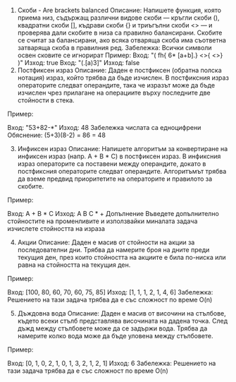 1. Скоби - Are brackets balanced
Описание:
Напишете функция, която приема низ, съдържащ различни видове скоби — кръгли скоби (), квадратни скоби [], къдрави скоби {} и триъгълни скоби <> — и проверява дали скобите в низа са правилно балансирани.
Скобите се считат за балансирани, ако всяка отваряща скоба има съответна затваряща скоба в правилния ред.
Забележка: Всички символи освен сковите се игнорират
Пример:
Вход: "( fh{  6* [a+b].} <>{ <>} )"
Изход: true
Вход: "(.[а)3]"
Изход: false 
2. Постфиксен израз 
Описание:
Даден е постфиксен (обратна полска нотация) израз, който трябва да бъде изчислен. В постфиксния израз операторите следват операндите, така че изразът може да бъде изчислен чрез прилагане на операциите върху последните две стойности в стека.

Пример:

Вход: "53+82-*"
Изход: 48
Забележка числата са едноцифрени Обяснение: (5+3)(8-2) = 86 = 48

3. Инфиксен израз
Описание:
Напишете алгоритъм за конвертиране на инфиксен израз (напр. A + B * C) в постфиксен израз. В инфиксния израз операторите са поставени между операндите, докато в постфиксния операторите следват операндите. Алгоритъмът трябва да вземе предвид приоритетите на операторите и правилото за скобите.

Пример:

Вход: A + B * C
Изход: A B C * +
Допълнение
Въведете допълнително стойностите на променливите и използвайки миналата задача изчислете стойността на израза

4. Акции
Описание:
Даден е масив от стойности на акции за последователни дни. Трябва да намерите броя на дните преди текущия ден, през които стойността на акциите е била по-ниска или равна на стойността на текущия ден.

Пример:

Вход: [100, 80, 60, 70, 60, 75, 85]
Изход: [1, 1, 1, 2, 1, 4, 6]
Забележка: Решението на тази задача трябва да е със сложност по време O(n)

5. Дъждовна вода
Описание:
Даден е масив от височини на стълбове, където всеки стълб представлява височината на дадена точка. След дъжд между стълбовете може да се задържи вода. Трябва да намерите колко вода може да бъде уловена между стълбовете.

Пример:

Вход: [0, 1, 0, 2, 1, 0, 1, 3, 2, 1, 2, 1]
Изход: 6 
Забележка: Решението на тази задача трябва да е със сложност по време O(n)

